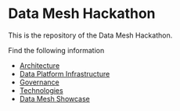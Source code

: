 # Data Mesh Hackathon
This is the repository of the Data Mesh Hackathon.

Find the following information

 * [Architecture](./documentation/Architecture.md)
 * [Data Platform Infrastructure](./documentation/DataPlatform.md)
 * [Governance](./documentation/Governance.md)
 * [Technologies](./documentation/tech/README.md)
 * [Data Mesh Showcase](./documentation/showcase/README.md)


